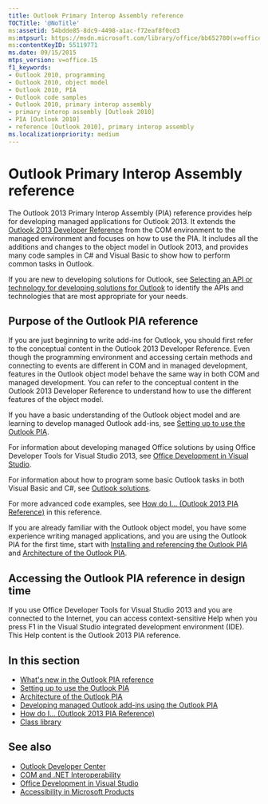 ```yaml
---
title: Outlook Primary Interop Assembly reference
TOCTitle: '@NoTitle'
ms:assetid: 54bdde85-8dc9-4498-a1ac-f72eaf8f0cd3
ms:mtpsurl: https://msdn.microsoft.com/library/office/bb652780(v=office.15)
ms:contentKeyID: 55119771
ms.date: 09/15/2015
mtps_version: v=office.15
f1_keywords:
- Outlook 2010, programming
- Outlook 2010, object model
- Outlook 2010, PIA
- Outlook code samples
- Outlook 2010, primary interop assembly
- primary interop assembly [Outlook 2010]
- PIA [Outlook 2010]
- reference [Outlook 2010], primary interop assembly
ms.localizationpriority: medium
---
```


# Outlook Primary Interop Assembly reference

The Outlook 2013 Primary Interop Assembly (PIA) reference provides help for developing managed applications for Outlook 2013. It extends the [Outlook 2013 Developer Reference](https://docs.microsoft.com/office/vba/api/overview/outlook) from the COM environment to the managed environment and focuses on how to use the PIA. It includes all the additions and changes to the object model in Outlook 2013, and provides many code samples in C\# and Visual Basic to show how to perform common tasks in Outlook.

If you are new to developing solutions for Outlook, see [Selecting an API or technology for developing solutions for Outlook](../selecting-an-api-or-technology-for-developing-solutions-for-outlook.md) to identify the APIs and technologies that are most appropriate for your needs.

## Purpose of the Outlook PIA reference

If you are just beginning to write add-ins for Outlook, you should first refer to the conceptual content in the Outlook 2013 Developer Reference. Even though the programming environment and accessing certain methods and connecting to events are different in COM and in managed development, features in the Outlook object model behave the same way in both COM and managed development. You can refer to the conceptual content in the Outlook 2013 Developer Reference to understand how to use the different features of the object model.

If you have a basic understanding of the Outlook object model and are learning to develop managed Outlook add-ins, see [Setting up to use the Outlook PIA](setting-up-to-use-the-outlook-pia.md). 

For information about developing managed Office solutions by using Office Developer Tools for Visual Studio 2013, see [Office Development in Visual Studio](https://docs.microsoft.com/visualstudio/vsto/office-and-sharepoint-development-in-visual-studio?view=vs-2017). 

For information about how to program some basic Outlook tasks in both Visual Basic and C\#, see [Outlook solutions](https://docs.microsoft.com/visualstudio/vsto/outlook-solutions?view=vs-2017). 

For more advanced code examples, see [How do I... (Outlook 2013 PIA Reference)](how-do-i-outlook-2013-pia-reference.md) in this reference.

If you are already familiar with the Outlook object model, you have some experience writing managed applications, and you are using the Outlook PIA for the first time, start with [Installing and referencing the Outlook PIA](installing-and-referencing-the-outlook-pia.md) and [Architecture of the Outlook PIA](architecture-of-the-outlook-pia.md).

## Accessing the Outlook PIA reference in design time

If you use Office Developer Tools for Visual Studio 2013 and you are connected to the Internet, you can access context-sensitive Help when you press F1 in the Visual Studio integrated development environment (IDE). This Help content is the Outlook 2013 PIA reference.

## In this section

- [What's new in the Outlook PIA reference](what-s-new-in-the-outlook-pia-reference.md)
- [Setting up to use the Outlook PIA](setting-up-to-use-the-outlook-pia.md)
- [Architecture of the Outlook PIA](architecture-of-the-outlook-pia.md)
- [Developing managed Outlook add-ins using the Outlook PIA](developing-managed-outlook-add-ins-using-the-outlook-pia.md)
- [How do I... (Outlook 2013 PIA Reference)](how-do-i-outlook-2013-pia-reference.md)
- [Class library](https://docs.microsoft.com/dotnet/api/microsoft.office.interop.outlook?view=outlook-pia)

## See also

- [Outlook Developer Center](../outlook-home.md)
- [COM and .NET Interoperability](https://www.apress.com/us/book/9781590590119)
- [Office Development in Visual Studio](https://docs.microsoft.com/visualstudio/vsto/office-and-sharepoint-development-in-visual-studio?view=vs-2017)
- [Accessibility in Microsoft Products](https://www.microsoft.com/en-us/accessibility/)

